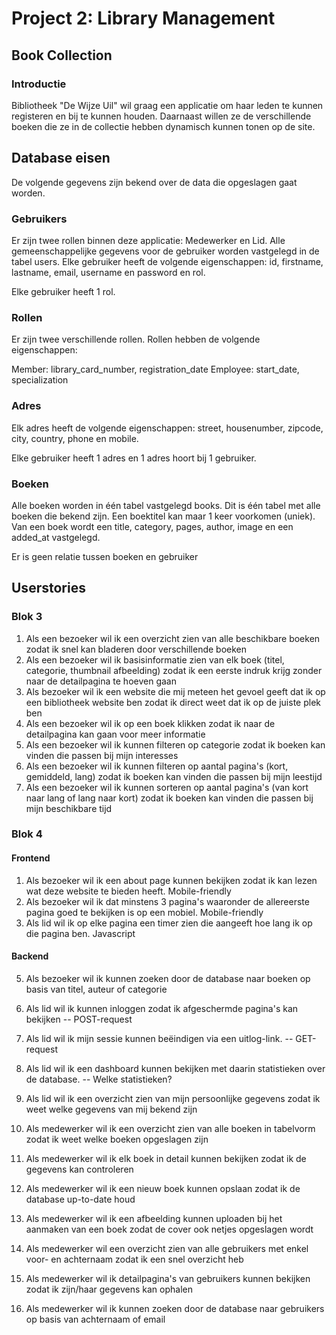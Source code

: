# Project 2: Library Management

## Book Collection

### Introductie

Bibliotheek "De Wijze Uil" wil graag een applicatie om haar leden te kunnen registeren en bij te kunnen houden. Daarnaast willen ze de verschillende boeken die ze in de collectie hebben dynamisch kunnen tonen op de site.

## Database eisen

De volgende gegevens zijn bekend over de data die opgeslagen gaat worden.

### Gebruikers

Er zijn twee rollen binnen deze applicatie: Medewerker en Lid.
Alle gemeenschappelijke gegevens voor de gebruiker worden vastgelegd in de tabel users.
Elke gebruiker heeft de volgende eigenschappen:
id, firstname, lastname, email, username en password en rol.

Elke gebruiker heeft 1 rol.

### Rollen

Er zijn twee verschillende rollen.
Rollen hebben de volgende eigenschappen:

Member: library_card_number, registration_date
Employee: start_date, specialization

### Adres

Elk adres heeft de volgende eigenschappen:
street, housenumber, zipcode, city, country, phone en mobile.

Elke gebruiker heeft 1 adres en 1 adres hoort bij 1 gebruiker.

### Boeken

Alle boeken worden in één tabel vastgelegd books. Dit is één tabel met alle boeken die bekend zijn. Een boektitel kan maar 1 keer voorkomen (uniek).
Van een boek wordt een title, category, pages, author, image en een added_at vastgelegd.

Er is geen relatie tussen boeken en gebruiker

## Userstories

### Blok 3
1. Als een bezoeker wil ik een overzicht zien van alle beschikbare boeken zodat ik snel kan bladeren door verschillende boeken
2. Als een bezoeker wil ik basisinformatie zien van elk boek (titel, categorie, thumbnail afbeelding) zodat ik een eerste indruk krijg zonder naar de detailpagina te hoeven gaan
3. Als bezoeker wil ik een website die mij meteen het gevoel geeft dat ik op een bibliotheek website ben zodat ik direct weet dat ik op de juiste plek ben
4. Als een bezoeker wil ik op een boek klikken zodat ik naar de detailpagina kan gaan voor meer informatie
5. Als een bezoeker wil ik kunnen filteren op categorie zodat ik boeken kan vinden die passen bij mijn interesses
6. Als een bezoeker wil ik kunnen filteren op aantal pagina's (kort, gemiddeld, lang) zodat ik boeken kan vinden die passen bij mijn leestijd
7. Als een bezoeker wil ik kunnen sorteren op aantal pagina's (van kort naar lang of lang naar kort) zodat ik boeken kan vinden die passen bij mijn beschikbare tijd

### Blok 4

#### Frontend
1. Als bezoeker wil ik een about page kunnen bekijken zodat ik kan lezen wat deze website te bieden heeft. Mobile-friendly
2. Als bezoeker wil ik dat minstens 3 pagina's waaronder de allereerste pagina goed te bekijken is op een mobiel. Mobile-friendly
3. Als lid wil ik op elke pagina een timer zien die aangeeft hoe lang ik op die pagina ben. Javascript

#### Backend
5. Als bezoeker wil ik kunnen zoeken door de database naar boeken op basis van titel, auteur of categorie
6. Als lid wil ik kunnen inloggen zodat ik afgeschermde pagina's kan bekijken -- POST-request
7. Als lid wil ik mijn sessie kunnen beëindigen via een uitlog-link. -- GET-request
8. Als lid wil ik een dashboard kunnen bekijken met daarin statistieken <nader te bepalen> over de database. -- Welke statistieken?
9. Als lid wil ik een overzicht zien van mijn persoonlijke gegevens zodat ik weet welke gegevens van mij bekend zijn

10. Als medewerker wil ik een overzicht zien van alle boeken in tabelvorm zodat ik weet welke boeken opgeslagen zijn
11. Als medewerker wil ik elk boek in detail kunnen bekijken zodat ik de gegevens kan controleren
12. Als medewerker wil ik een nieuw boek kunnen opslaan zodat ik de database up-to-date houd
13. Als medewerker wil ik een afbeelding kunnen uploaden bij het aanmaken van een boek zodat de cover ook netjes opgeslagen wordt

14. Als medewerker wil een overzicht zien van alle gebruikers met enkel voor- en achternaam zodat ik een snel overzicht heb
15. Als medewerker wil ik detailpagina's van gebruikers kunnen bekijken zodat ik zijn/haar gegevens kan ophalen
16. Als medewerker wil ik kunnen zoeken door de database naar gebruikers op basis van achternaam of email